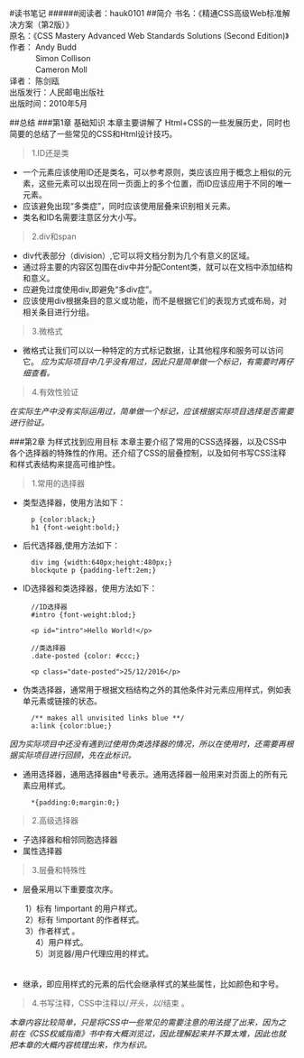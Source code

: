 #读书笔记
######阅读者：hauk0101
##简介
书名：《精通CSS高级Web标准解决方案（第2版）》 <br>
原名：《CSS Mastery Advanced Web Standards Solutions (Second Edition)》 <br>
作者： Andy Budd <br>
　　　   Simon Collison <br>
　　　   Cameron Moll	<br> 
译者： 陈剑瓯 <br>
出版发行：人民邮电出版社 <br>
出版时间：2010年5月

##总结
###第1章 基础知识
本章主要讲解了 Html+CSS的一些发展历史，同时也简要的总结了一些常见的CSS和Html设计技巧。

>1.ID还是类

* 一个元素应该使用ID还是类名，可以参考原则，类应该应用于概念上相似的元素，这些元素可以出现在同一页面上的多个位置，而ID应该应用于不同的唯一元素。
* 应该避免出现“多类症”，同时应该使用层叠来识别相关元素。
* 类名和ID名需要注意区分大小写。

>2.div和span

* div代表部分（division）,它可以将文档分割为几个有意义的区域。
* 通过将主要的内容区包围在div中并分配Content类，就可以在文档中添加结构和意义。
* 应避免过度使用div,即避免“多div症”。
* 应该使用div根据条目的意义或功能，而不是根据它们的表现方式或布局，对相关条目进行分组。

>3.微格式

* 微格式让我们可以以一种特定的方式标记数据，让其他程序和服务可以访问它。
_应为实际项目中几乎没有用过，因此只是简单做一个标记，有需要时再仔细查看。_

>4.有效性验证

_在实际生产中没有实际运用过，简单做一个标记，应该根据实际项目选择是否需要进行验证。_

###第2章 为样式找到应用目标
本章主要介绍了常用的CSS选择器，以及CSS中各个选择器的特殊性的作用。还介绍了CSS的层叠控制，以及如何书写CSS注释和样式表结构来提高可维护性。

>1.常用的选择器

* 类型选择器，使用方法如下：
	
		p {color:black;}
		h1 {font-weight:bold;}

* 后代选择器,使用方法如下：

		div img {width:640px;height:480px;}
		blockqute p {padding-left:2em;}

* ID选择器和类选择器，使用方法如下：
		
		//ID选择器
		#intro {font-weight:blod;}
		
		<p id="intro">Hello World!</p>

		//类选择器
		.date-posted {color: #ccc;}

		<p class="date-posted">25/12/2016</p> 
		

* 伪类选择器，通常用于根据文档结构之外的其他条件对元素应用样式，例如表单元素或链接的状态。
		
		/** makes all unvisited links blue **/
		a:link {color:blue;}

_因为实际项目中还没有遇到过使用伪类选择器的情况，所以在使用时，还需要再根据实际项目进行回顾，先在此标识。_

* 通用选择器，通用选择器由*号表示。通用选择器一般用来对页面上的所有元素应用样式。

		*{padding:0;margin:0;}
	
>2.高级选择器

* 子选择器和相邻同胞选择器
* 属性选择器

>3.层叠和特殊性

* 层叠采用以下重要度次序。
 
　　1）标有 !important 的用户样式。<br>
　　2）标有 !important 的作者样式。<br>
　　3）作者样式 。<br>　
　　4）用户样式。<br>　
　　5）浏览器/用户代理应用的样式。<br>　　　

* 继承，即应用样式的元素的后代会继承样式的某些属性，比如颜色和字号。

>4.书写注释，CSS中注释以/*开头，以*/结束 。

_本章内容比较简单，只是将CSS中一些常见的需要注意的用法提了出来，因为之前在《CSS权威指南》书中有大概浏览过，因此理解起来并不算太难，因此也就把本章的大概内容梳理出来，作为标识。_ 